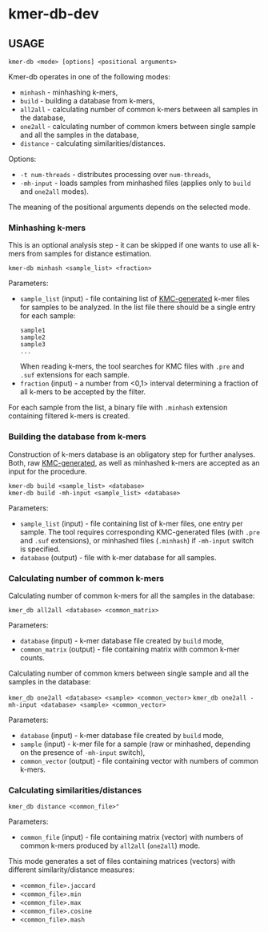 # kmer-db-dev

## USAGE
`kmer-db <mode> [options] <positional arguments>`

Kmer-db operates in one of the following modes:

* `minhash` - minhashing k-mers,
* `build` - building a database from k-mers,
* `all2all` - calculating number of common k-mers between all samples in the database,
* `one2all` - calculating number of common kmers between single sample and all the samples in the database,
* `distance` - calculating similarities/distances.
    
Options:

* `-t num-threads` - distributes processing over `num-threads`,
* `-mh-input` - loads samples from minhashed files (applies only to `build` and `one2all` modes).
    
The meaning of the positional arguments depends on the selected mode.
    
### Minhashing k-mers
This is an optional analysis step - it can be skipped if one wants to use all k-mers from samples for distance estimation. 

`kmer-db minhash <sample_list> <fraction>`

Parameters:
 * `sample_list` (input) - file containing list of [KMC-generated](https://github.com/refresh-bio/KMC) k-mer files for samples to be analyzed. In the list file there should be a single entry for each sample:
    ```
    sample1
    sample2
    sample3
    ...
    ```
    When reading k-mers, the tool searches for KMC files with `.pre` and `.suf` extensions for each sample. 
 * `fraction` (input) - a number from <0,1> interval determining a fraction of all k-mers to be accepted by the filter.
 
  For each sample from the list, a binary file with `.minhash` extension containing filtered k-mers is created.

### Building the database from k-mers
Construction of k-mers database is an obligatory step for further analyses. Both, raw [KMC-generated](https://github.com/refresh-bio/KMC), as well as minhashed k-mers are accepted as an input for the procedure.  

```
kmer-db build <sample_list> <database>
kmer-db build -mh-input <sample_list> <database>
```

Parameters:
 * `sample_list` (input) - file containing list of k-mer files, one entry per sample. The tool requires corresponding KMC-generated files (with `.pre` and `.suf` extensions), or minhashed files (`.minhash`) if `-mh-input` switch is specified.
 * `database` (output) - file with k-mer database for all samples.
 
 ### Calculating number of common k-mers ###
Calculating number of common k-mers for all the samples in the database:
 
 `kmer_db all2all <database> <common_matrix>`
 
Parameters:
* `database` (input) - k-mer database file created by `build` mode,
* `common_matrix` (output) - file containing matrix with common k-mer counts.

Calculating number of common kmers between single sample and all the samples in the database:

`kmer_db one2all <database> <sample> <common_vector>`
`kmer_db one2all -mh-input <database> <sample> <common_vector>`

Parameters:
 * `database` (input) - k-mer database file created by `build` mode,
 * `sample` (input) - k-mer file for a sample (raw or minhashed, depending on the presence of `-mh-input` switch),
 * `common_vector` (output) - file containing vector with numbers of common k-mers.
 
 ### Calculating similarities/distances
 
`kmer_db distance <common_file>"`

Parameters:
* `common_file` (input) - file containing matrix (vector) with numbers of common k-mers produced by `all2all` (`one2all`) mode.

This mode generates a set of files containing matrices (vectors) with different similarity/distance measures:
* `<common_file>.jaccard`
* `<common_file>.min` 
* `<common_file>.max` 
* `<common_file>.cosine` 
* `<common_file>.mash`


